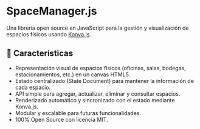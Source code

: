 # SpaceManager.js

Una librería open source en JavaScript para la gestión y visualización de espacios físicos usando [Konva.js](https://konvajs.org/).

## 🚀 Características

- Representación visual de espacios físicos (oficinas, salas, bodegas, estacionamientos, etc.) en un canvas HTML5.
- Estado centralizado (State Document) para mantener la información de cada espacio.
- API simple para agregar, actualizar, eliminar y consultar espacios.
- Renderizado automático y sincronizado con el estado mediante Konva.js.
- Modular y escalable para futuras funcionalidades.
- 100% Open Source con licencia MIT.

